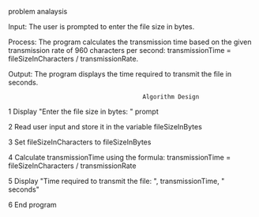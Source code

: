 problem analaysis

Input: The user is prompted to enter the file size in bytes.

Process: The program calculates the transmission time based on the given transmission rate of 960 characters per second: transmissionTime = fileSizeInCharacters / transmissionRate.

Output: The program displays the time required to transmit the file in seconds.

                                          Algorithm Design 

1 Display "Enter the file size in bytes: " prompt

2 Read user input and store it in the variable fileSizeInBytes

3 Set fileSizeInCharacters to fileSizeInBytes

4 Calculate transmissionTime using the formula: transmissionTime = fileSizeInCharacters / transmissionRate

5 Display "Time required to transmit the file: ", transmissionTime, " seconds"

6 End program
